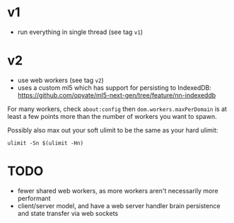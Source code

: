 # v1

- run everything in single thread (see tag `v1`)

# v2

- use web workers (see tag `v2`)
- uses a custom ml5 which has support for persisting to IndexedDB: https://github.com/opyate/ml5-next-gen/tree/feature/nn-indexeddb

For many workers, check `about:config` then `dom.workers.maxPerDomain` is at least a few points more than the number of workers you want to spawn.
 
Possibly also max out your soft ulimit to be the same as your hard ulimit:

```
ulimit -Sn $(ulimit -Hn)
```

# TODO

- fewer shared web workers, as more workers aren't necessarily more performant
- client/server model, and have a web server handler brain persistence and state transfer via web sockets


